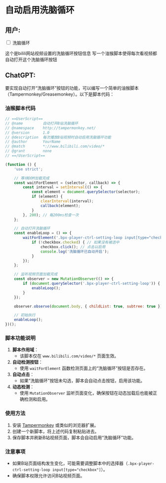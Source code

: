 # 自动启用洗脑循环

## 用户:
<div class="bpx-player-ctrl-setting-loop bui bui-switch"><div class="bui-area"><input class="bui-switch-input custom-cursor-on-hover" type="checkbox" aria-label="洗脑循环">
<label class="bui-switch-label">
    <span class="bui-switch-name">洗脑循环</span>
    <span class="bui-switch-body">
        <span class="bui-switch-dot">
            <span></span>
        </span>
    </span>
</label>
</div></div>

这个是bilili网站视频设置的洗脑循环按钮信息 写一个油猴脚本使得每次看视频都自动打开这个洗脑循环按钮

## ChatGPT:
要实现自动打开“洗脑循环”按钮的功能，可以编写一个简单的油猴脚本（Tampermonkey/Greasemonkey）。以下是脚本代码：

### 油猴脚本代码
```javascript
// ==UserScript==
// @name         自动打开B站洗脑循环
// @namespace    http://tampermonkey.net/
// @version      1.0
// @description  每次播放B站视频时自动启用洗脑循环功能
// @author       YourName
// @match        *://www.bilibili.com/video/*
// @grant        none
// ==/UserScript==

(function () {
    'use strict';

    // 等待DOM加载完成
    const waitForElement = (selector, callback) => {
        const interval = setInterval(() => {
            const element = document.querySelector(selector);
            if (element) {
                clearInterval(interval);
                callback(element);
            }
        }, 200); // 每200ms检查一次
    };

    // 自动打开洗脑循环
    const enableLoop = () => {
        waitForElement('.bpx-player-ctrl-setting-loop input[type="checkbox"]', (checkbox) => {
            if (!checkbox.checked) { // 如果没有被选中
                checkbox.click(); // 点击以启用
                console.log('洗脑循环已自动开启');
            }
        });
    };

    // 监听视频页面加载完成
    const observer = new MutationObserver(() => {
        if (document.querySelector('.bpx-player-ctrl-setting-loop')) {
            enableLoop();
        }
    });

    observer.observe(document.body, { childList: true, subtree: true });

    // 初始执行
    enableLoop();
})();
```

### 脚本功能说明
1. **脚本作用域**：
   - 该脚本仅在 `www.bilibili.com/video/*` 页面生效。
2. **自动检测按钮**：
   - 使用 `waitForElement` 函数检测页面上的“洗脑循环”按钮是否存在。
3. **自动点击**：
   - 如果“洗脑循环”按钮未勾选，脚本会自动点击按钮，启用该功能。
4. **动态检测**：
   - 使用 `MutationObserver` 监听页面变化，确保按钮在动态加载后也能被正确检测和启用。

### 使用方法
1. 安装 [Tampermonkey](https://www.tampermonkey.net/) 或类似的浏览器扩展。
2. 创建一个新脚本，将上述代码复制粘贴进去。
3. 保存脚本并刷新B站视频页面，脚本会自动启用“洗脑循环”功能。

### 注意事项
- 如果B站页面结构发生变化，可能需要调整脚本中的选择器（`.bpx-player-ctrl-setting-loop input[type="checkbox"]`）。
- 确保脚本权限允许访问B站视频页面。